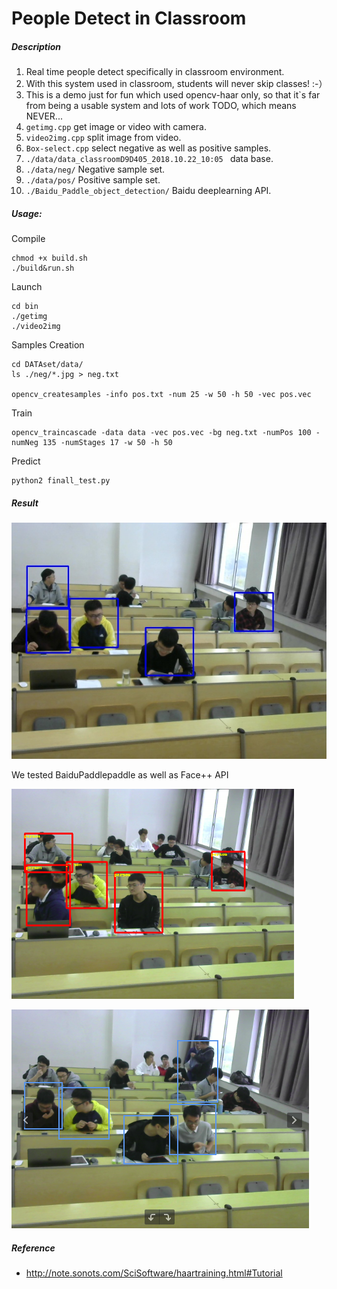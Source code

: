 # People Detect in Classroom

##### Description

1. Real time people detect specifically in classroom environment.
2. With this system used in classroom, students will never skip classes! :-）
3. This is a demo just for fun which used opencv-haar only, so that it`s far from being a usable system and lots of work TODO, which means NEVER...
4. `getimg.cpp` get image or video with camera.
5. `video2img.cpp` split image from video.
6. `Box-select.cpp` select negative as well as positive samples.
7. `./data/data_classroomD9D405_2018.10.22_10:05 ` data base.
8. `./data/neg/` Negative sample set.
9. `./data/pos/` Positive sample set.
10. `./Baidu_Paddle_object_detection/` Baidu deeplearning API.

##### Usage:

Compile

```shell
chmod +x build.sh
./build&run.sh
```

Launch

```shell
cd bin
./getimg
./video2img

```

Samples Creation

```shell
cd DATAset/data/
ls ./neg/*.jpg > neg.txt

opencv_createsamples -info pos.txt -num 25 -w 50 -h 50 -vec pos.vec
```

Train

```shell
opencv_traincascade -data data -vec pos.vec -bg neg.txt -numPos 100 -numNeg 135 -numStages 17 -w 50 -h 50 
```

Predict

```shell
python2 finall_test.py
```

##### Result

![us](./Images/us.jpg)

We tested BaiduPaddlepaddle as well as Face++ API

![baidupaddle](./Images/baidupaddle.png)

![face++](./Images/face++.png)

##### Reference

- http://note.sonots.com/SciSoftware/haartraining.html#Tutorial